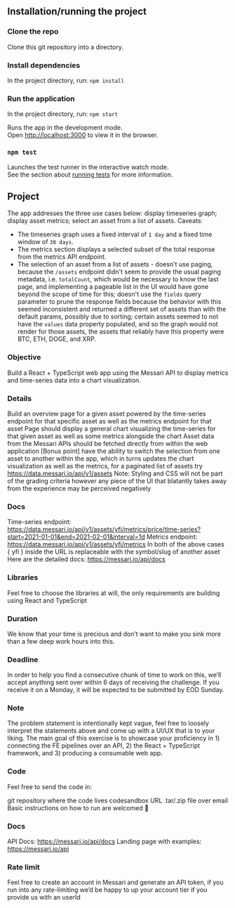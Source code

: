 ## Installation/running the project

### Clone the repo

Clone this git repository into a directory.

### Install dependencies

In the project directory, run:
`npm install`

### Run the application

In the project directory, run:
`npm start`

Runs the app in the development mode.\
Open [http://localhost:3000](http://localhost:3000) to view it in the browser.

### `npm test`

Launches the test runner in the interactive watch mode.\
See the section about [running tests](https://facebook.github.io/create-react-app/docs/running-tests) for more information.

## Project

The app addresses the three use cases below: display timeseries graph; display asset metrics; select an asset from a list of assets.
Caveats:

- The timeseries graph uses a fixed interval of `1 day` and a fixed time window of `30 days`.
- The metrics section displays a selected subset of the total response from the metrics API endpoint.
- The selection of an asset from a list of assets - doesn't use paging, because the `/assets` endpoint didn't seem to provide the usual paging metadata, i.e. `totalCount`, which would be necessary to know the last page, and implementing a pageable list in the UI would have gone beyond the scope of time for this; doesn't use the `fields` query parameter to prune the response fields because the behavior with this seemed inconsistent and returned a different set of assets than with the default params, possibly due to sorting; certain assets seemed to not have the `values` data property populated, and so the graph would not render for those assets, the assets that reliably have this property were BTC, ETH, DOGE, and XRP.

### Objective

Build a React + TypeScript web app using the Messari API to display metrics and time-series data into a chart visualization.

### Details

Build an overview page for a given asset powered by the time-series endpoint for that specific asset as well as the metrics endpoint for that asset
Page should display a general chart visualizing the time-series for that given asset as well as some metrics alongside the chart
Asset data from the Messari APIs should be fetched directly from within the web application
[Bonus point] have the ability to switch the selection from one asset to another within the app, which in turns updates the chart visualization as well as the metrics, for a paginated list of assets try https://data.messari.io/api/v1/assets
Note: Styling and CSS will not be part of the grading criteria however any piece of the UI that blatantly takes away from the experience may be perceived negatively

### Docs

Time-series endpoint: https://data.messari.io/api/v1/assets/yfi/metrics/price/time-series?start=2021-01-01&end=2021-02-01&interval=1d
Metrics endpoint: https://data.messari.io/api/v1/assets/yfi/metrics
In both of the above cases { yfi } inside the URL is replaceable with the symbol/slug of another asset
Here are the detailed docs: https://messari.io/api/docs

### Libraries

Feel free to choose the libraries at will, the only requirements are building using React and TypeScript

### Duration

We know that your time is precious and don’t want to make you sink more than a few deep work hours into this.

### Deadline

In order to help you find a consecutive chunk of time to work on this, we’ll accept anything sent over within 6 days of receiving the challenge. If you receive it on a Monday, it will be expected to be submitted by EOD Sunday.

### Note

The problem statement is intentionally kept vague, feel free to loosely interpret the statements above and come up with a UI/UX that is to your liking. The main goal of this exercise is to showcase your proficiency in 1) connecting the FE pipelines over an API, 2) the React + TypeScript framework, and 3) producing a consumable web app.

### Code

Feel free to send the code in:

git repository where the code lives
codesandbox URL
.tar/.zip file over email
Basic instructions on how to run are welcomed 🙂

### Docs

API Docs: https://messari.io/api/docs
Landing page with examples: https://messari.io/api

### Rate limit

Feel free to create an account in Messari and generate an API token, if you run into any rate-limiting we’d be happy to up your account tier if you provide us with an userId
